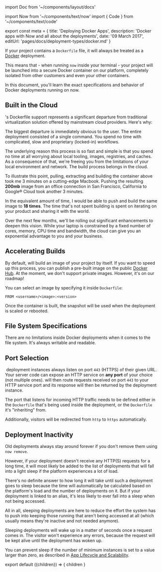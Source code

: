 import Doc from '~/components/layout/docs'

import Now from '~/components/text/now'
import { Code } from '~/components/text/code'

export const meta = {
title: 'Deploying Docker Apps',
description: 'Docker apps with Now and all about the deployments',
date: '09 March 2017',
editUrl: 'pages/docs/deployment-types/docker.md'
}

If your project contains a `Dockerfile` file, it will always be treated as a [Docker](https://www.docker.com/) deployment.

This means that - when running `now` inside your terminal - your project will be launched into a secure Docker container on our platform, completely isolated from other customers and even your other containers.

In this document, you'll learn the exact specifications and behavior of Docker deployments running on now.

## Built in the Cloud

&#8203;<Now color="#000" />'s Dockerfile support represents a significant departure from traditional virtualization solution offered by mainstream cloud providers. Here's why:

The biggest departure is immediately obvious to the user. The entire deployment consisted of a single command. You spend no time with complicated, slow and proprietary (locked-in) workflows.

The underlying reason this process is so fast and simple is that you spend no time at all worrying about local tooling, images, registries, and caches. As a consequence of that, we're freeing you from the limitations of your local environment and network. The build process belongs in the cloud.

To illustrate this point, pulling, extracting and building the container above took me 3 minutes on a cutting-edge Macbook. Pushing the resulting **200mb** image from an office connection in San Francisco, California to Google® Cloud took another 3 minutes.

In the equivalent amount of time, I would be able to push and build the same image to <Now color="#000"/> **18 times**. The time that's not spent building is spent on iterating on your product and sharing it with the world.

Over the next few months, we'll be rolling out significant enhancements to deepen this vision. While your laptop is constrained by a fixed number of cores, memory, CPU time and bandwidth, the cloud can give you an exponential advantage to you and your business.

## Accelerating Builds

By default, <Now color="#000"/> will build an image of your project by itself. If you want to speed up this process, you can publish a pre-built image on the public [Docker Hub](https://hub.docker.com/). At the moment, we don't support private images. However, it's on our roadmap!

You can select an image by specifying it inside `Dockerfile`:

```
FROM <username>/<image>:<version>
```

Once the container is built, the snapshot will be used when the deployment is scaled or rebooted.

## File System Specifications

There are no limitations inside Docker deployments when it comes to the file system. It's always writable and readable.

## Port Selection

&#8203;<Now color="#000" /> deployment instances always listen on port `443` (HTTPS) of their given URL. Your server code can expose an HTTP service on **any port** of your choice (not multiple ones). <Now color="#000" /> will then route requests received on port `443` to your HTTP service port and its response will then be returned by the deployment instance.

The port that listens for incoming HTTP traffic needs to be defined either in the `Dockerfile` that's being used inside the deployment, or the `Dockerfile` it's "inheriting" from.

Additionally, visitors will be redirected from `http` to `https` automatically.

## Deployment Inactivity

Old deployments always stay around forever if you don't remove them using `now remove`.

However, if your deployment doesn't receive any HTTP(S) requests for a long time, it will most likely be added to the list of deployments that will fall into a light sleep if the platform experiences a lot of load.

There's no definite answer to how long it will take until such a deployment goes to sleep because the time will automatically be calculated based on the platform's load and the number of deployments on it. But if your deployment is linked to an alias, it's less likely to ever fall into a sleep when not being accessed.

All in all, sleeping deployments are here to reduce the effort the system has to push into keeping those running that aren't being accessed at all (which usually means they're inactive and not needed anymore).

Sleeping deployments will wake up in a matter of seconds once a request comes in. The visitor won't experience any errors, because the request will be kept alive until the deployment has woken up.

You can prevent sleep if the number of minimum instances is set to a value larger than zero, as described in [App Lifecycle and Scalability](https://zeit.co/docs/guides/app-lifecycle-and-scalability).

export default ({children}) => <Doc meta={meta}>{ children }</Doc>
